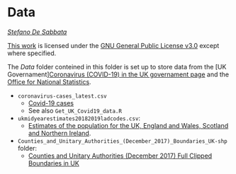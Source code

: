 # Data

*[Stefano De Sabbata](https://stefanodesabbata.com)*

[This work](https://github.com/sdesabbata/granolarr) is licensed under the [GNU General Public License v3.0](https://www.gnu.org/licenses/gpl-3.0.html) except where specified. 

The *Data* folder conteined in this folder is set up to store data from the [UK Governament][Coronavirus (COVID-19) in the UK governament page](https://coronavirus.data.gov.uk/#local-authorities) and the [Office for National Statistics](http://dati.istat.it).

- `coronavirus-cases_latest.csv`
    - [Covid-19 cases](https://coronavirus.data.gov.uk/#local-authorities)
    - See also `Get_UK_Covid19_data.R`
- `ukmidyearestimates20182019ladcodes.csv`: 
    - [Estimates of the population for the UK, England and Wales, Scotland and Northern Ireland](https://www.ons.gov.uk/peoplepopulationandcommunity/populationandmigration/populationestimates/datasets/populationestimatesforukenglandandwalesscotlandandnorthernireland).
- `Counties_and_Unitary_Authorities_(December_2017)_Boundaries_UK-shp` folder:
    - [Counties and Unitary Authorities (December 2017) Full Clipped Boundaries in UK](http://geoportal.statistics.gov.uk/datasets/6638c31a8e9842f98a037748f72258ed_0)